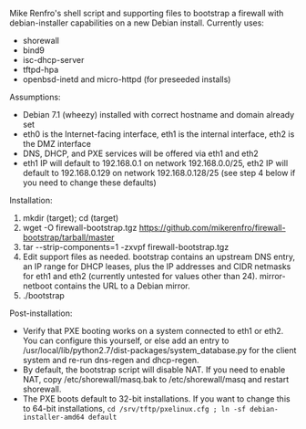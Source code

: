 Mike Renfro's shell script and supporting files to bootstrap a 
firewall with debian-installer capabilities on a new Debian install.
Currently uses:

  * shorewall
  * bind9
  * isc-dhcp-server
  * tftpd-hpa
  * openbsd-inetd and micro-httpd (for preseeded installs)

Assumptions:

  * Debian 7.1 (wheezy) installed with correct hostname and domain already
    set
  * eth0 is the Internet-facing interface, eth1 is the internal interface,
    eth2 is the DMZ interface
  * DNS, DHCP, and PXE services will be offered via eth1 and eth2
  * eth1 IP will default to 192.168.0.1 on network 192.168.0.0/25, eth2 IP
    will default to 192.168.0.129 on network 192.168.0.128/25 (see step
    4 below if you need to change these defaults)

Installation:

  1. mkdir (target); cd (target)
  2. wget -O firewall-bootstrap.tgz https://github.com/mikerenfro/firewall-bootstrap/tarball/master
  3. tar --strip-components=1 -zxvpf firewall-bootstrap.tgz
  4. Edit support files as needed. bootstrap contains an upstream DNS entry,
     an IP range for DHCP leases, plus the IP addresses and CIDR netmasks for
     eth1 and eth2 (currently untested for values other than 24). mirror-netboot
     contains the URL to a Debian mirror.
  5. ./bootstrap

Post-installation:

  * Verify that PXE booting works on a system connected to eth1 or eth2.
    You can configure this yourself, or else add an entry to
    /usr/local/lib/python2.7/dist-packages/system_database.py for the client
    system and re-run dns-regen and dhcp-regen.
  * By default, the bootstrap script will disable NAT. If you need to enable
    NAT, copy /etc/shorewall/masq.bak to /etc/shorewall/masq and restart
    shorewall.
  * The PXE boots default to 32-bit installations. If you want to change this
    to 64-bit installations,
    `cd /srv/tftp/pxelinux.cfg ; ln -sf debian-installer-amd64 default`
